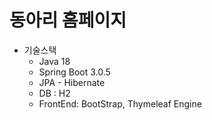# 동아리 홈페이지
- 기술스택
  -  Java 18
  -  Spring Boot 3.0.5
  -  JPA - Hibernate
  -  DB : H2
  -  FrontEnd: BootStrap, Thymeleaf Engine
